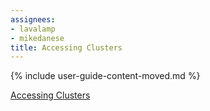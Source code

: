 ```yaml
---
assignees:
- lavalamp
- mikedanese
title: Accessing Clusters
---
```


{% include user-guide-content-moved.md %}

[Accessing Clusters](/docs/concepts/cluster-administration/access-cluster/)